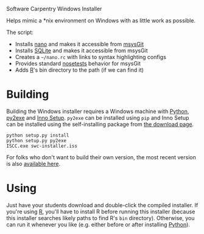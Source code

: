 Software Carpentry Windows Installer

Helps mimic a *nix environment on Windows with as little work as possible.

The script:

* Installs [nano][] and makes it accessible from [msysGit][]
* Installs [SQLite][] and makes it accessible from msysGit
* Creates a `~/nano.rc` with links to syntax highlighting configs
* Provides standard [nosetests][] behavior for msysGit
* Adds [R][]'s bin directory to the path (if we can find it)

Building
========

Building the Windows installer requires a Windows machine with [Python][],
[py2exe][] and [Inno Setup][inno]. `py2exe` can be installed using `pip` and
Inno Setup can be installed using the self-installing package from
[the download page][inno-download].

```
python setup.py install
python setup.py py2exe
ISCC.exe swc-installer.iss
```

For folks who don't want to build their own version, the most recent
version is also [available here][compiled].

Using
=====

Just have your students download and double-click the compiled
installer.  If you're using [R][], you'll have to install R before
running this installer (because this installer searches likely paths
to find R's `bin` directory).  Otherwise, you can run it whenever you
like (e.g. either before or after installing [Python][]).

[msysGit]: http://msysgit.github.io/
[nano]: http://www.nano-editor.org/
[SQLite]: http://www.sqlite.org/
[nosetests]: https://nose.readthedocs.org/en/latest/usage.html
[R]: http://www.r-project.org/
[Python]: https://www.python.org/
[py2exe]: http://py2exe.org/
[inno]: http://www.jrsoftware.org/isinfo.php
[inno-download]: http://www.jrsoftware.org/isdl.php
[compiled]: http://files.software-carpentry.org/SWCarpentryInstaller.exe
